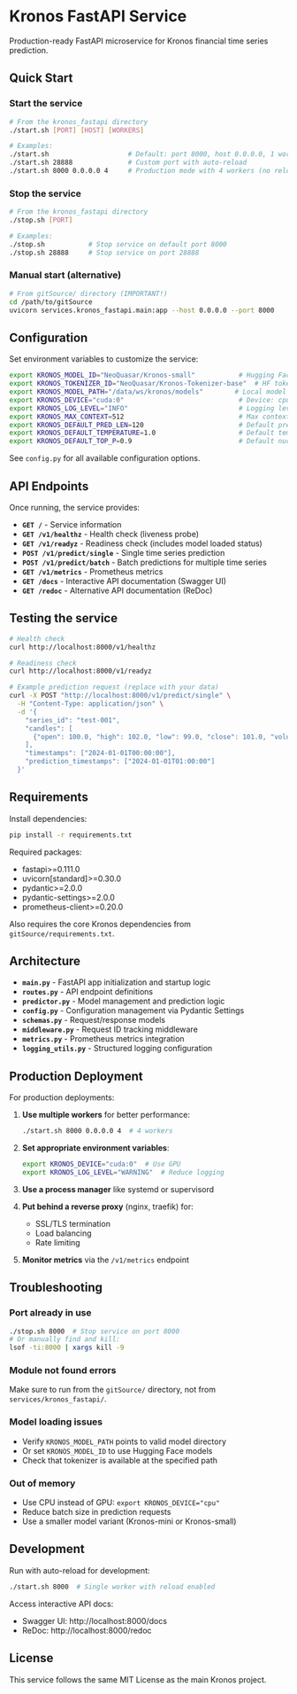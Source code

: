 # Kronos FastAPI Service

Production-ready FastAPI microservice for Kronos financial time series prediction.

## Quick Start

### Start the service

```bash
# From the kronos_fastapi directory
./start.sh [PORT] [HOST] [WORKERS]

# Examples:
./start.sh                    # Default: port 8000, host 0.0.0.0, 1 worker (dev mode with reload)
./start.sh 28888              # Custom port with auto-reload
./start.sh 8000 0.0.0.0 4     # Production mode with 4 workers (no reload)
```

### Stop the service

```bash
# From the kronos_fastapi directory
./stop.sh [PORT]

# Examples:
./stop.sh           # Stop service on default port 8000
./stop.sh 28888     # Stop service on port 28888
```

### Manual start (alternative)

```bash
# From gitSource/ directory (IMPORTANT!)
cd /path/to/gitSource
uvicorn services.kronos_fastapi.main:app --host 0.0.0.0 --port 8000
```

## Configuration

Set environment variables to customize the service:

```bash
export KRONOS_MODEL_ID="NeoQuasar/Kronos-small"           # Hugging Face model ID
export KRONOS_TOKENIZER_ID="NeoQuasar/Kronos-Tokenizer-base"  # HF tokenizer ID
export KRONOS_MODEL_PATH="/data/ws/kronos/models"        # Local model path
export KRONOS_DEVICE="cuda:0"                             # Device: cpu, cuda:0, mps
export KRONOS_LOG_LEVEL="INFO"                            # Logging level
export KRONOS_MAX_CONTEXT=512                             # Max context length
export KRONOS_DEFAULT_PRED_LEN=120                        # Default prediction length
export KRONOS_DEFAULT_TEMPERATURE=1.0                     # Default temperature
export KRONOS_DEFAULT_TOP_P=0.9                           # Default nucleus sampling
```

See `config.py` for all available configuration options.

## API Endpoints

Once running, the service provides:

- **`GET /`** - Service information
- **`GET /v1/healthz`** - Health check (liveness probe)
- **`GET /v1/readyz`** - Readiness check (includes model loaded status)
- **`POST /v1/predict/single`** - Single time series prediction
- **`POST /v1/predict/batch`** - Batch predictions for multiple time series
- **`GET /v1/metrics`** - Prometheus metrics
- **`GET /docs`** - Interactive API documentation (Swagger UI)
- **`GET /redoc`** - Alternative API documentation (ReDoc)

## Testing the service

```bash
# Health check
curl http://localhost:8000/v1/healthz

# Readiness check
curl http://localhost:8000/v1/readyz

# Example prediction request (replace with your data)
curl -X POST "http://localhost:8000/v1/predict/single" \
  -H "Content-Type: application/json" \
  -d '{
    "series_id": "test-001",
    "candles": [
      {"open": 100.0, "high": 102.0, "low": 99.0, "close": 101.0, "volume": 1000.0}
    ],
    "timestamps": ["2024-01-01T00:00:00"],
    "prediction_timestamps": ["2024-01-01T01:00:00"]
  }'
```

## Requirements

Install dependencies:

```bash
pip install -r requirements.txt
```

Required packages:
- fastapi>=0.111.0
- uvicorn[standard]>=0.30.0
- pydantic>=2.0.0
- pydantic-settings>=2.0.0
- prometheus-client>=0.20.0

Also requires the core Kronos dependencies from `gitSource/requirements.txt`.

## Architecture

- **`main.py`** - FastAPI app initialization and startup logic
- **`routes.py`** - API endpoint definitions
- **`predictor.py`** - Model management and prediction logic
- **`config.py`** - Configuration management via Pydantic Settings
- **`schemas.py`** - Request/response models
- **`middleware.py`** - Request ID tracking middleware
- **`metrics.py`** - Prometheus metrics integration
- **`logging_utils.py`** - Structured logging configuration

## Production Deployment

For production deployments:

1. **Use multiple workers** for better performance:
   ```bash
   ./start.sh 8000 0.0.0.0 4  # 4 workers
   ```

2. **Set appropriate environment variables**:
   ```bash
   export KRONOS_DEVICE="cuda:0"  # Use GPU
   export KRONOS_LOG_LEVEL="WARNING"  # Reduce logging
   ```

3. **Use a process manager** like systemd or supervisord

4. **Put behind a reverse proxy** (nginx, traefik) for:
   - SSL/TLS termination
   - Load balancing
   - Rate limiting

5. **Monitor metrics** via the `/v1/metrics` endpoint

## Troubleshooting

### Port already in use
```bash
./stop.sh 8000  # Stop service on port 8000
# Or manually find and kill:
lsof -ti:8000 | xargs kill -9
```

### Module not found errors
Make sure to run from the `gitSource/` directory, not from `services/kronos_fastapi/`.

### Model loading issues
- Verify `KRONOS_MODEL_PATH` points to valid model directory
- Or set `KRONOS_MODEL_ID` to use Hugging Face models
- Check that tokenizer is available at the specified path

### Out of memory
- Use CPU instead of GPU: `export KRONOS_DEVICE="cpu"`
- Reduce batch size in prediction requests
- Use a smaller model variant (Kronos-mini or Kronos-small)

## Development

Run with auto-reload for development:
```bash
./start.sh 8000  # Single worker with reload enabled
```

Access interactive API docs:
- Swagger UI: http://localhost:8000/docs
- ReDoc: http://localhost:8000/redoc

## License

This service follows the same MIT License as the main Kronos project.
